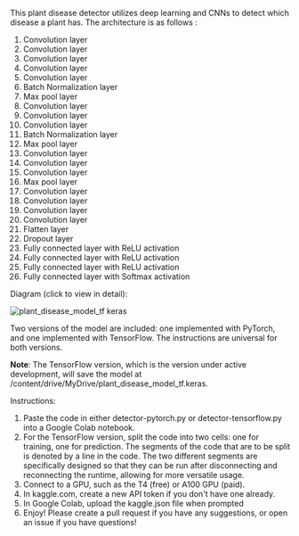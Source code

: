 This plant disease detector utilizes deep learning and CNNs to detect which disease a plant has. The architecture is as follows : 

1. Convolution layer
2. Convolution layer
3. Convolution layer
4. Convolution layer
5. Convolution layer
6. Batch Normalization layer
7. Max pool layer
8. Convolution layer
9. Convolution layer
10. Convolution layer
11. Batch Normalization layer
12. Max pool layer
13. Convolution layer
14. Convolution layer
15. Convolution layer
16. Max pool layer
17. Convolution layer
18. Convolution layer
19. Convolution layer
20. Convolution layer
21. Flatten layer
22. Dropout layer
23. Fully connected layer with ReLU activation
24. Fully connected layer with ReLU activation
25. Fully connected layer with ReLU activation
26. Fully connected layer with Softmax activation

    
Diagram (click to view in detail):     

![plant_disease_model_tf keras](https://github.com/user-attachments/assets/11a6c733-8aa0-4f1d-b20a-e9d6dc74935c)


Two versions of the model are included: one implemented with PyTorch, and one implemented with TensorFlow. The instructions are universal for both versions.

**Note**: The TensorFlow version, which is the version under active development, will save the model at /content/drive/MyDrive/plant_disease_model_tf.keras.     


Instructions: 

1. Paste the code in either detector-pytorch.py or detector-tensorflow.py into a Google Colab notebook.
2. For the TensorFlow version, split the code into two cells: one for training, one for prediction. The segments of the code that are to be split is denoted by a line in the code. The two different segments are specifically designed so that they can be run after disconnecting and reconnecting the runtime, allowing for more versatile usage.
3. Connect to a GPU, such as the T4 (free) or A100 GPU (paid).
4. In kaggle.com, create a new API token if you don't have one already.
5. In Google Colab, upload the kaggle.json file when prompted
6. Enjoy! Please create a pull request if you have any suggestions, or open an issue if you have questions!
